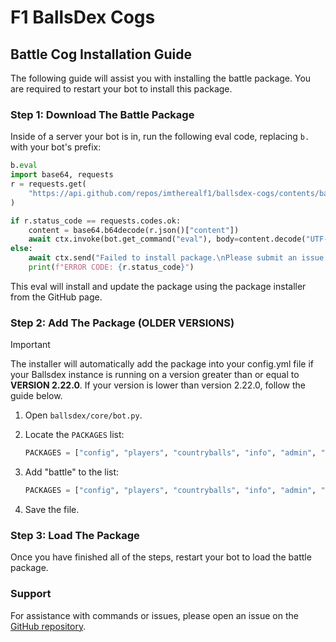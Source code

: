 # F1 BallsDex Cogs

## Battle Cog Installation Guide

The following guide will assist you with installing the battle package. You are required to restart your bot to install this package.

### Step 1: Download The Battle Package

Inside of a server your bot is in, run the following eval code, replacing `b.` with your bot's prefix:

```py
b.eval
import base64, requests
r = requests.get(
    "https://api.github.com/repos/imtherealf1/ballsdex-cogs/contents/battle/installer.py"
)

if r.status_code == requests.codes.ok:
    content = base64.b64decode(r.json()["content"])
    await ctx.invoke(bot.get_command("eval"), body=content.decode("UTF-8"))
else:
    await ctx.send("Failed to install package.\nPlease submit an issue on the GitHub page.")
    print(f"ERROR CODE: {r.status_code}")
```

This eval will install and update the package using the package installer from the GitHub page.

### Step 2: Add The Package (OLDER VERSIONS)

> [!IMPORTANT]
> The installer will automatically add the package into your config.yml file if your Ballsdex instance is running on a version greater than or equal to **VERSION 2.22.0**. If your version is lower than version 2.22.0, follow the guide below.

1. Open `ballsdex/core/bot.py`.
2. Locate the `PACKAGES` list:

    ```py
    PACKAGES = ["config", "players", "countryballs", "info", "admin", "trade", "balls"]
    ```

3. Add "battle" to the list:

    ```py
    PACKAGES = ["config", "players", "countryballs", "info", "admin", "trade", "balls", "battle"]
    ```

4. Save the file.

### Step 3: Load The Package

Once you have finished all of the steps, restart your bot to load the battle package.

### Support

For assistance with commands or issues, please open an issue on the [GitHub repository](https://github.com/imtherealf1/ballsdex-cogs).
